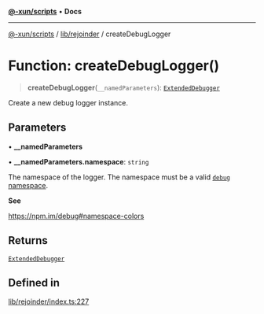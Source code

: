 [**@-xun/scripts**](../../../README.md) • **Docs**

***

[@-xun/scripts](../../../README.md) / [lib/rejoinder](../README.md) / createDebugLogger

# Function: createDebugLogger()

> **createDebugLogger**(`__namedParameters`): [`ExtendedDebugger`](../../debug-extended/interfaces/ExtendedDebugger.md)

Create a new debug logger instance.

## Parameters

• **\_\_namedParameters**

• **\_\_namedParameters.namespace**: `string`

The namespace of the logger. The namespace must be a valid [`debug`
namespace](https://npm.im/debug#namespace-colors).

**See**

https://npm.im/debug#namespace-colors

## Returns

[`ExtendedDebugger`](../../debug-extended/interfaces/ExtendedDebugger.md)

## Defined in

[lib/rejoinder/index.ts:227](https://github.com/Xunnamius/xscripts/blob/05e56e787e73d42855fcd3ce10aff7f8f6e6c4c7/lib/rejoinder/index.ts#L227)
